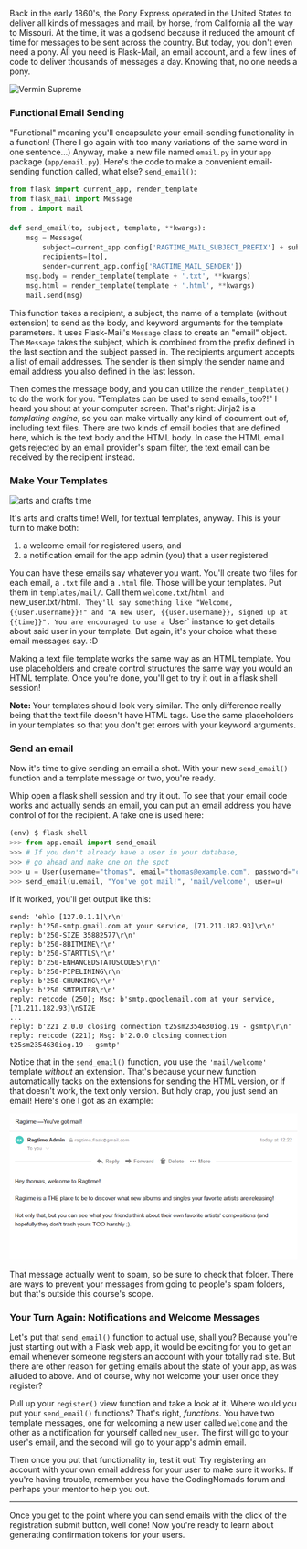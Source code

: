Back in the early 1860's, the Pony Express operated in the United States to deliver all kinds of messages and mail, by horse, from California all the way to Missouri. At the time, it was a godsend because it reduced the amount of time for messages to be sent across the country. But today, you don't even need a pony. All you need is Flask-Mail, an email account, and a few lines of code to deliver thousands of messages a day. Knowing that, no one needs a pony.

![Vermin Supreme](https://lybio.net//wp-content/uploads/Vermin-Supreme-When-Im-President-Everyone-Gets-A-Free-Pony.jpg)

### Functional Email Sending

"Functional" meaning you'll encapsulate your email-sending functionality in a function! (There I go again with too many variations of the same word in one sentence...) Anyway, make a new file named `email.py` in your `app` package (`app/email.py`). Here's the code to make a convenient email-sending function called, what else? `send_email()`:

```python
from flask import current_app, render_template
from flask_mail import Message
from . import mail

def send_email(to, subject, template, **kwargs):
    msg = Message(
        subject=current_app.config['RAGTIME_MAIL_SUBJECT_PREFIX'] + subject,
        recipients=[to],
        sender=current_app.config['RAGTIME_MAIL_SENDER'])
    msg.body = render_template(template + '.txt', **kwargs)
    msg.html = render_template(template + '.html', **kwargs)
    mail.send(msg)
```

This function takes a recipient, a subject, the name of a template (without extension) to send as the body, and keyword arguments for the template parameters. It uses Flask-Mail's `Message` class to create an "email" object. The `Message` takes the subject, which is combined from the prefix defined in the last section and the subject passed in. The recipients argument accepts a list of email addresses. The sender is then simply the sender name and email address you also defined in the last lesson.

Then comes the message body, and you can utilize the `render_template()` to do the work for you. "Templates can be used to send emails, too?!" I heard you shout at your computer screen. That's right: Jinja2 is a *templating engine*, so you can make virtually any kind of document out of, including text files. There are two kinds of email bodies that are defined here, which is the text body and the HTML body. In case the HTML email gets rejected by an email provider's spam filter, the text email can be received by the recipient instead.

### Make Your Templates

![arts and crafts time](https://images.unsplash.com/photo-1584515828432-06198c3196a8?ixlib=rb-1.2.1&ixid=eyJhcHBfaWQiOjEyMDd9&auto=format&fit=crop&w=1350&q=80)

It's arts and crafts time! Well, for textual templates, anyway. This is your turn to make both:

1. a welcome email for registered users, and
2. a notification email for the app admin (you) that a user registered

You can have these emails say whatever you want. You'll create two files for each email, a `.txt` file and a `.html` file. Those will be your templates. Put them in `templates/mail/`. Call them `welcome.txt`/`html and `new_user.txt`/`html`. They'll say something like "Welcome, {{user.username}}!" and "A new user, {{user.username}}, signed up at {{time}}". You are encouraged to use a `User` instance to get details about said user in your template. But again, it's your choice what these email messages say. :D

Making a text file template works the same way as an HTML template. You use placeholders and create control structures the same way you would an HTML template. Once you're done, you'll get to try it out in a flask shell session!

<div class="alert alert-warning" role="alert"><strong>Note: </strong>Your templates should look very similar. The only difference really being that the text file doesn't have HTML tags. Use the same placeholders in your templates so that you don't get errors with your keyword arguments.</div>

### Send an email

Now it's time to give sending an email a shot. With your new `send_email()` function and a template message or two, you're ready.

Whip open a flask shell session and try it out. To see that your email code works and actually sends an email, you can put an email address you have control of for the recipient. A fake one is used here:

```python
(env) $ flask shell
>>> from app.email import send_email
>>> # If you don't already have a user in your database,
>>> # go ahead and make one on the spot
>>> u = User(username="thomas", email="thomas@example.com", password="corn")
>>> send_email(u.email, "You've got mail!", 'mail/welcome', user=u)
```

If it worked, you'll get output like this:
```
send: 'ehlo [127.0.1.1]\r\n'
reply: b'250-smtp.gmail.com at your service, [71.211.182.93]\r\n'
reply: b'250-SIZE 35882577\r\n'
reply: b'250-8BITMIME\r\n'
reply: b'250-STARTTLS\r\n'
reply: b'250-ENHANCEDSTATUSCODES\r\n'
reply: b'250-PIPELINING\r\n'
reply: b'250-CHUNKING\r\n'
reply: b'250 SMTPUTF8\r\n'
reply: retcode (250); Msg: b'smtp.googlemail.com at your service, [71.211.182.93]\nSIZE
...
reply: b'221 2.0.0 closing connection t25sm2354630iog.19 - gsmtp\r\n'
reply: retcode (221); Msg: b'2.0.0 closing connection t25sm2354630iog.19 - gsmtp'
```

Notice that in the `send_email()` function, you use the `'mail/welcome'` template *without* an extension. That's because your new function automatically tacks on the extensions for sending the HTML version, or if that doesn't work, the text only version. But holy crap, you just send an email! Here's one I got as an example:

![email from app](../images/email_from_app.png)

That message actually went to spam, so be sure to check that folder. There are ways to prevent your messages from going to people's spam folders, but that's outside this course's scope.

### Your Turn Again: Notifications and Welcome Messages

Let's put that `send_email()` function to actual use, shall you? Because you're just starting out with a Flask web app, it would be exciting for you to get an email whenever someone registers an account with your totally rad site. But there are other reason for getting emails about the state of your app, as was alluded to above. And of course, why not welcome your user once they register?

Pull up your `register()` view function and take a look at it. Where would you put your `send_email()` functions? That's right, *functions*. You have two template messages, one for welcoming a new user called `welcome` and the other as a notification for yourself called `new_user`. The first will go to your user's email, and the second will go to your app's admin email.

Then once you put that functionality in, test it out! Try registering an account with your own email address for your user to make sure it works. If you're having trouble, remember you have the CodingNomads forum and perhaps your mentor to help you out.

___

Once you get to the point where you can send emails with the click of the registration submit button, well done! Now you're ready to learn about generating confirmation tokens for your users.
